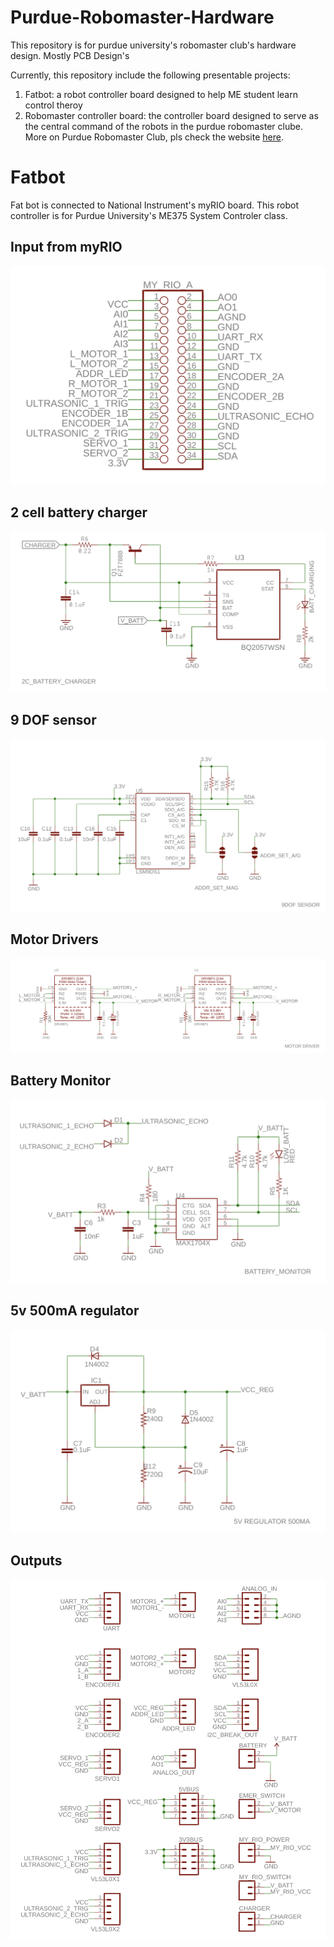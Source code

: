 # Purdue-Robomaster-Hardware
This repository is for purdue university's robomaster club's hardware design. Mostly PCB Design's

Currently, this repository include the following presentable projects:
1.  Fatbot: a robot controller board designed to help ME student learn control theroy
2.  Robomaster controller board: the controller board designed to serve as the central command of the robots in the purdue robomaster clube. More on Purdue Robomaster Club, pls check the website [here](http://Purduerm.com").

# Fatbot #
Fat bot is connected to National Instrument's myRIO board. This robot controller is for Purdue University's ME375 System Controler class. 
## Input from myRIO ##
![alt text](https://raw.githubusercontent.com/cmz97/Purdue-Robomaster-Hardware/master/Image/0.png)
## 2 cell battery charger ##
![alt text](https://raw.githubusercontent.com/cmz97/Purdue-Robomaster-Hardware/master/Image/1.png)
## 9 DOF sensor ##
![alt text](https://raw.githubusercontent.com/cmz97/Purdue-Robomaster-Hardware/master/Image/2.png)
## Motor Drivers ##
![alt text](https://raw.githubusercontent.com/cmz97/Purdue-Robomaster-Hardware/master/Image/3.png)
## Battery Monitor ##
![alt text](https://raw.githubusercontent.com/cmz97/Purdue-Robomaster-Hardware/master/Image/4.png)
## 5v 500mA regulator ##
![alt text](https://raw.githubusercontent.com/cmz97/Purdue-Robomaster-Hardware/master/Image/5.png)
## Outputs ##
![alt text](https://raw.githubusercontent.com/cmz97/Purdue-Robomaster-Hardware/master/Image/6.png)
